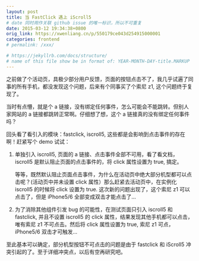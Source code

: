 ```yaml
---
layout: post
title: 当 FastClick 遇上 iScroll5
# date 同时用作关联 github issue 的唯一标识，所以不可重复
date: 2015-03-12 19:34:38+0800
orig_link: https://xwenliang.cn/p/550179ce043d254915000001
categories: frontend
# permalink: /xxx/

# https://jekyllrb.com/docs/structure/
# name of this file show be in format of: YEAR-MONTH-DAY-title.MARKUP
---
```



之前做了个活动页，具极少部分用户反馈，页面的按钮点击不了，我几乎试遍了同事的所有手机，都没发现这个问题，后来有个同事买了个索尼 z1, 这个问题终于复现了。  

当时有点懵，就是个 a 链接，没有绑定任何事件，怎么可能会不能跳转。但别人家网站的 a 链接都跳转正常啊。仔细想了想，这个 a 链接真的没有绑定任何事件吗？  

回头看了看引入的模块：fastclick, iscroll5, 这些都是会影响到点击事件的存在啊！赶紧写个 demo 试试：  

1. 单独引入 iscroll5, 页面的 a 链接、点击事件全部不可用，看了看文档，iscroll5 是默认阻止页面的点击事件的，将 click 属性设置为 true, 搞定。  

    等等，既然默认阻止页面点击事件，为什么在活动页中绝大部分机型都可以点击呢？(活动页中并未设置 click 属性）那么赶紧去活动页中，在实例化 iscroll5 的时候将 click 设置为 true. 这次新的问题出现了，这个索尼 z1 可以点击了，但是 iPhone5/6 全部变成双击才能点击了...  

2. 为了消除其他组件引发 bug 的可能性，在测试页面只引入 iscroll5 和 fastclick, 并且不设置 iscroll5 的 click 属性，结果发现其他手机都可以点击，唯有索尼 z1 不可点击。然后将 click 属性设置为 true, 索尼 z1 可点，iPhone5/6 双击才可触发...  

至此基本可以确定，部分机型按钮不可点击的问题是由于 fastclick 和 iScroll5 冲突引起的了。至于详细冲突点，以后有空再研究吧。  


